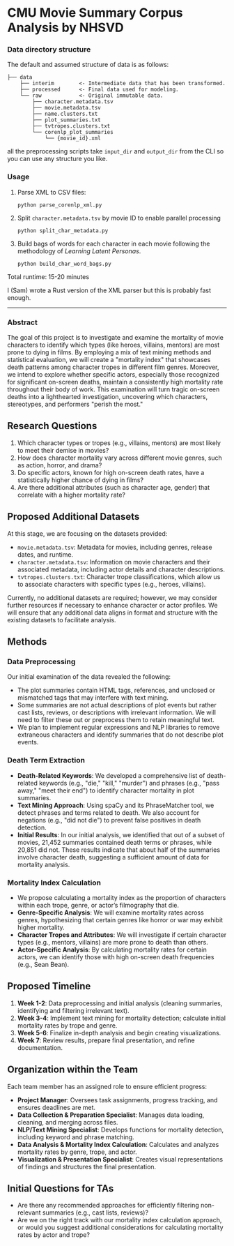 # CMU Movie Summary Corpus Analysis by NHSVD

### Data directory structure

The default and assumed structure of data is as follows:
```
├── data
    ├── interim        <- Intermediate data that has been transformed.
    ├── processed      <- Final data used for modeling.
    └── raw            <- Original immutable data.
        ├── character.metadata.tsv
        ├── movie.metadata.tsv
        ├── name.clusters.txt
        ├── plot_summaries.txt
        ├── tvtropes.clusters.txt
        └── corenlp_plot_summaries
            └── {movie_id}.xml
```
all the preprocessing scripts take `input_dir` and `output_dir` from the CLI so you can use any structure you like.

### Usage

1. Parse XML to CSV files:
   ```
   python parse_corenlp_xml.py
   ```
2. Split `character.metadata.tsv` by movie ID to enable parallel processing
    ```
    python split_char_metadata.py
    ```
3. Build bags of words for each character in each movie following the methodology of *Learning Latent Personas*.
   ```
   python build_char_word_bags.py
   ```

Total runtime: 15-20 minutes

I (Sam) wrote a Rust version of the XML parser but this is probably fast enough.

--------

### Abstract

The goal of this project is to investigate and examine the mortality of movie characters to identify which types (like heroes, villains, mentors) are most prone to dying in films. By employing a mix of text mining methods and statistical evaluation, we will create a "mortality index" that showcases death patterns among character tropes in different film genres. Moreover, we intend to explore whether specific actors, especially those recognized for significant on-screen deaths, maintain a consistently high mortality rate throughout their body of work. This examination will turn tragic on-screen deaths into a lighthearted investigation, uncovering which characters, stereotypes, and performers "perish the most."

## Research Questions

1. Which character types or tropes (e.g., villains, mentors) are most likely to meet their demise in movies?
2. How does character mortality vary across different movie genres, such as action, horror, and drama?
3. Do specific actors, known for high on-screen death rates, have a statistically higher chance of dying in films?
4. Are there additional attributes (such as character age, gender) that correlate with a higher mortality rate?
## Proposed Additional Datasets
At this stage, we are focusing on the datasets provided:
   - `movie.metadata.tsv`: Metadata for movies, including genres, release dates, and runtime.
   - `character.metadata.tsv`: Information on movie characters and their associated metadata, including actor details and character descriptions.
   - `tvtropes.clusters.txt`: Character trope classifications, which allow us to associate characters with specific types (e.g., heroes, villains).

Currently, no additional datasets are required; however, we may consider further resources if necessary to enhance character or actor profiles. We will ensure that any additional data aligns in format and structure with the existing datasets to facilitate analysis.

## Methods

### Data Preprocessing
Our initial examination of the data revealed the following:
   - The plot summaries contain HTML tags, references, and unclosed or mismatched tags that may interfere with text mining.
   - Some summaries are not actual descriptions of plot events but rather cast lists, reviews, or descriptions with irrelevant information. We will need to filter these out or preprocess them to retain meaningful text.
   - We plan to implement regular expressions and NLP libraries to remove extraneous characters and identify summaries that do not describe plot events.

### Death Term Extraction
   - **Death-Related Keywords**: We developed a comprehensive list of death-related keywords (e.g., "die," "kill," "murder") and phrases (e.g., "pass away," "meet their end") to identify character mortality in plot summaries.
   - **Text Mining Approach**: Using spaCy and its PhraseMatcher tool, we detect phrases and terms related to death. We also account for negations (e.g., "did not die") to prevent false positives in death detection.
   - **Initial Results**: In our initial analysis, we identified that out of a subset of movies, 21,452 summaries contained death terms or phrases, while 20,851 did not. These results indicate that about half of the summaries involve character death, suggesting a sufficient amount of data for mortality analysis.

### Mortality Index Calculation
   - We propose calculating a mortality index as the proportion of characters within each trope, genre, or actor’s filmography that die.
   - **Genre-Specific Analysis**: We will examine mortality rates across genres, hypothesizing that certain genres like horror or war may exhibit higher mortality.
   - **Character Tropes and Attributes**: We will investigate if certain character types (e.g., mentors, villains) are more prone to death than others.
   - **Actor-Specific Analysis**: By calculating mortality rates for certain actors, we can identify those with high on-screen death frequencies (e.g., Sean Bean).

## Proposed Timeline

1. **Week 1-2**: Data preprocessing and initial analysis (cleaning summaries, identifying and filtering irrelevant text).
2. **Week 3-4**: Implement text mining for mortality detection; calculate initial mortality rates by trope and genre.
3. **Week 5-6**: Finalize in-depth analysis and begin creating visualizations.
4. **Week 7**: Review results, prepare final presentation, and refine documentation.

## Organization within the Team
Each team member has an assigned role to ensure efficient progress:
   - **Project Manager**: Oversees task assignments, progress tracking, and ensures deadlines are met.
   - **Data Collection & Preparation Specialist**: Manages data loading, cleaning, and merging across files.
   - **NLP/Text Mining Specialist**: Develops functions for mortality detection, including keyword and phrase matching.
   - **Data Analysis & Mortality Index Calculation**: Calculates and analyzes mortality rates by genre, trope, and actor.
   - **Visualization & Presentation Specialist**: Creates visual representations of findings and structures the final presentation.

## Initial Questions for TAs
   - Are there any recommended approaches for efficiently filtering non-relevant summaries (e.g., cast lists, reviews)?
   - Are we on the right track with our mortality index calculation approach, or would you suggest additional considerations for calculating mortality rates by actor and trope?
